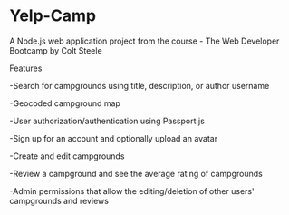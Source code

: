 # Yelp-Camp
A Node.js web application project from the course - The Web Developer Bootcamp by Colt Steele

Features

-Search for campgrounds using title, description, or author username

-Geocoded campground map

-User authorization/authentication using Passport.js

-Sign up for an account and optionally upload an avatar

-Create and edit campgrounds

-Review a campground and see the average rating of campgrounds

-Admin permissions that allow the editing/deletion of other users' campgrounds and reviews
